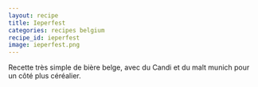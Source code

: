 ```yaml
---
layout: recipe
title: Ieperfest
categories: recipes belgium
recipe_id: ieperfest
image: ieperfest.png
---
```

Recette très simple de bière belge, avec du Candi et du malt munich pour un côté plus céréalier.
